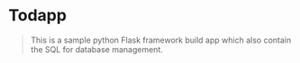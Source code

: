 # Todapp
> This is a sample python Flask framework build app which also contain the SQL for database management. 